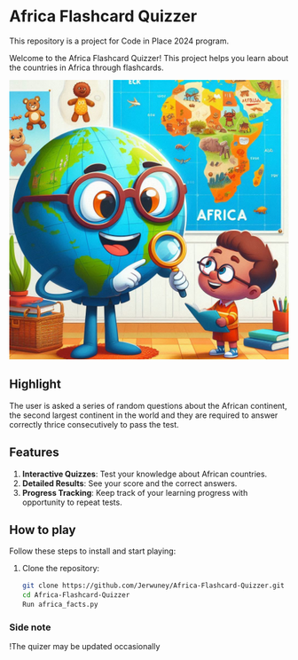 # Africa Flashcard Quizzer
This repository is a project for Code in Place 2024 program. 

Welcome to the Africa Flashcard Quizzer! This project helps you learn about the countries in Africa through flashcards. 

![Cover Image](images/African_quiz.png)

## Highlight
The user is asked a series of random questions about the African continent, the second largest continent in the world and they are required to answer correctly thrice consecutively to pass the test. 

## Features

1. **Interactive Quizzes**: Test your knowledge about African countries.
2. **Detailed Results**: See your score and the correct answers.
3. **Progress Tracking**: Keep track of your learning progress with opportunity to repeat tests.

## How to play

Follow these steps to install and start playing:

1. Clone the repository:
   ```bash
   git clone https://github.com/Jerwuney/Africa-Flashcard-Quizzer.git 
   cd Africa-Flashcard-Quizzer
   Run africa_facts.py
   
### Side note
!The quizer may be updated occasionally